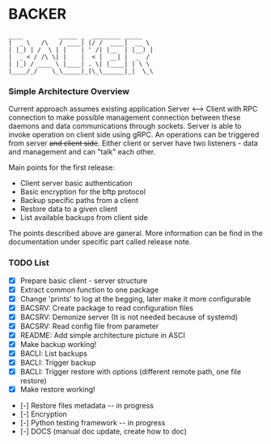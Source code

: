 # BACKER
```
____          _____ _  ________ _____  
|  _ \   /\   / ____| |/ /  ____|  __ \ 
| |_) | /  \ | |    | ' /| |__  | |__) |
|  _ < / /\ \| |    |  < |  __| |  _  / 
| |_) / ____ \ |____| . \| |____| | \ \ 
|____/_/    \_\_____|_|\_\______|_|  \_\
```

### Simple Architecture Overview

Current approach assumes existing application Server <--> Client with RPC connection to make possible management
connection between these daemons and data communications through sockets.
Server is able to invoke operation on client side using gRPC. An operations can be triggered from server ~~and client side~~. Either client or server have two listeners - data and management and can "talk" each other.

Main points for the first release:

- Client server basic authentication
- Basic encryption for the bftp protocol
- Backup specific paths from a client
- Restore data to a given client
- List available backups from client side

The points described above are ganeral. More information can be find in the documentation under specific part called release note.
 

### TODO List

- [x] Prepare basic client - server structure
- [x] Extract common function to one package
- [x] Change 'prints' to log at the begging, later make it more configurable
- [x] BACSRV: Create package to read configuration files
- [x] BACSRV: Demonize server (It is not needed because of systemd)
- [x] BACSRV: Read config file from parameter
- [x] README: Add simple architecture picture in ASCI
- [x] Make backup working!
- [x] BACLI: List backups
- [x] BACLI: Trigger backup
- [x] BACLI: Trigger restore with options (different remote path, one file restore)
- [x] Make restore working!
- [-] Restore files metadata -- in progress
- [-] Encryption
- [-] Python testing framework -- in progress
- [-] DOCS (manual doc update, create how to doc)
